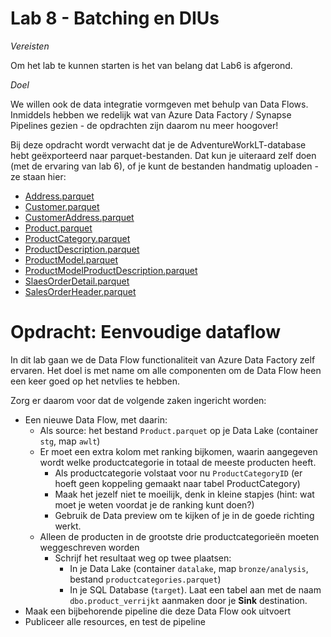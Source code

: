 # Lab 8 - Batching en DIUs

*Vereisten*

Om het lab te kunnen starten is het van belang dat Lab6 is afgerond.

*Doel*

We willen ook de data integratie vormgeven met behulp van Data Flows. Inmiddels hebben we redelijk wat van Azure Data Factory / Synapse Pipelines gezien - de opdrachten zijn daarom nu meer hoogover!

Bij deze opdracht wordt verwacht dat je de AdventureWorkLT-database hebt geëxporteerd naar parquet-bestanden. Dat kun je uiteraard zelf doen (met de ervaring van lab 6), of je kunt de bestanden handmatig uploaden - ze staan hier:

* [Address.parquet](parquetfiles/Address.parquet)
* [Customer.parquet](parquetfiles/Customer.parquet)
* [CustomerAddress.parquet](parquetfiles/CustomerAddress.parquet)
* [Product.parquet](parquetfiles/Product.parquet)
* [ProductCategory.parquet](parquetfiles/ProductCategory.parquet)
* [ProductDescription.parquet](parquetfiles/ProductDescription.parquet)
* [ProductModel.parquet](parquetfiles/ProductModel.parquet)
* [ProductModelProductDescription.parquet](parquetfiles/ProductModelProductDescription.parquet)
* [SlaesOrderDetail.parquet](parquetfiles/SlaesOrderDetail.parquet)
* [SalesOrderHeader.parquet](parquetfiles/SalesOrderHeader.parquet)

# Opdracht: Eenvoudige dataflow

In dit lab gaan we de Data Flow functionaliteit van Azure Data Factory zelf ervaren. Het doel is met name om alle componenten om de Data Flow heen een keer goed op het netvlies te hebben.

Zorg er daarom voor dat de volgende zaken ingericht worden:

* Een nieuwe Data Flow, met daarin:
  * Als source: het bestand `Product.parquet` op je Data Lake (container `stg`, map `awlt`)
  * Er moet een extra kolom met ranking bijkomen, waarin aangegeven wordt welke productcategorie in totaal de meeste producten heeft.
    * Als productcategorie volstaat voor nu `ProductCategoryID` (er hoeft geen koppeling gemaakt naar tabel ProductCategory)
    * Maak het jezelf niet te moeilijk, denk in kleine stapjes (hint: wat moet je weten voordat je de ranking kunt doen?)
    * Gebruik de Data preview om te kijken of je in de goede richting werkt.
  * Alleen de producten in de grootste drie productcategorieën moeten weggeschreven worden
    * Schrijf het resultaat weg op twee plaatsen:
      * In je Data Lake (container `datalake`, map `bronze/analysis`, bestand `productcategories.parquet`)
      * In je SQL Database (`target`). Laat een tabel aan met de naam `dbo.product_verrijkt` aanmaken door je **Sink** destination.
* Maak een bijbehorende pipeline die deze Data Flow ook uitvoert
* Publiceer alle resources, en test de pipeline

